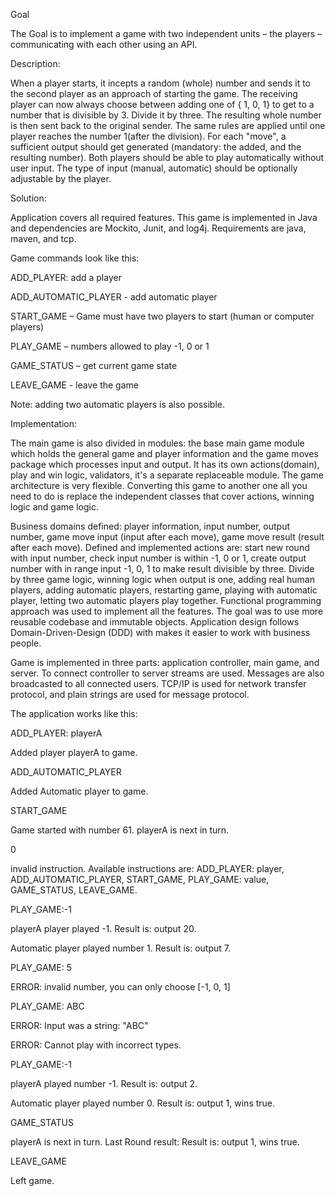 Goal

The Goal is to implement a game with two independent units – the players –
communicating with each other using an API.

Description:

When a player starts, it incepts a random (whole) number and sends it to the second
player as an approach of starting the game. The receiving player can now always choose
between adding one of { 1, 0, 1} to get to a number that is divisible by 3. Divide it by three. The
resulting whole number is then sent back to the original sender.
The same rules are applied until one player reaches the number 1(after the division).
For each "move", a sufficient output should get generated (mandatory: the added, and
the resulting number). 
Both players should be able to play automatically without user input. The
type of input (manual, automatic) should be optionally adjustable by the player.

Solution:

Application covers all required features. 
This game is implemented in Java and dependencies are Mockito, Junit, and log4j. 
Requirements are java, maven, and tcp. 

Game commands look like this:

ADD_PLAYER: add a player

ADD_AUTOMATIC_PLAYER - add automatic player

START_GAME – Game must have two players to start (human or computer players)

PLAY_GAME – numbers allowed to play -1, 0 or 1 

GAME_STATUS – get current game state 

LEAVE_GAME - leave the game

Note: adding two automatic players is also possible.

Implementation:

The main game is also divided in modules: the base main game module which holds the general game and player information and the game moves package which processes input and output. It has its own actions(domain), play and win logic, validators, it's a separate replaceable module. 
The game architecture is very flexible. Converting this game to another one all you need to do is replace the independent classes that cover actions, winning logic and game logic.

Business domains defined: player information, input number, output number, game move input (input after each move), game move result (result after each move).
Defined and implemented actions are: start new round with input number, check input number is within -1, 0 or 1, create output number with in range input -1, 0, 1 to make result divisible by three. Divide by three game logic, winning logic when output is one, adding real human players, adding automatic players, restarting game, playing with automatic player, letting two automatic players play together.
Functional programming approach was used to implement all the features. The goal was to use more reusable codebase and immutable objects. Application design follows Domain-Driven-Design (DDD) with makes it easier to work with business people.

Game is implemented in three parts: application controller, main game, and server. To connect controller to server streams are used. Messages are also broadcasted to all connected users. TCP/IP is used for network transfer protocol, and plain strings are used for message protocol.  

The application works like this:

ADD_PLAYER: playerA

Added player playerA to game.

ADD_AUTOMATIC_PLAYER

Added Automatic player to game.

START_GAME

Game started with number 61. playerA is next in turn.

0 

invalid instruction. Available instructions are: ADD_PLAYER: player, ADD_AUTOMATIC_PLAYER, START_GAME, PLAY_GAME: value, GAME_STATUS, LEAVE_GAME.

PLAY_GAME:-1

playerA player played -1. Result is: output 20.

Automatic player played number 1. Result is: output 7.

PLAY_GAME: 5

ERROR: invalid number, you can only choose [-1, 0, 1]

PLAY_GAME: ABC 

ERROR: Input was a string: "ABC"

ERROR: Cannot play with incorrect types.

PLAY_GAME:-1

playerA played number -1. Result is: output 2.

Automatic player played number 0. Result is: output 1, wins true.

GAME_STATUS

playerA is next in turn. Last Round result: Result is: output 1, wins true.

LEAVE_GAME

Left game.

